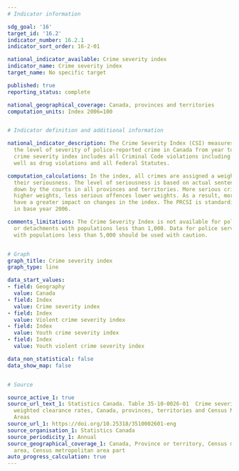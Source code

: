 ```yaml
---
# Indicator information

sdg_goal: '16'
target_id: '16.2'
indicator_number: 16.2.1
indicator_sort_order: 16-2-01

national_indicator_available: Crime severity index
indicator_name: Crime severity index
target_name: No specific target

published: true
reporting_status: complete

national_geographical_coverage: Canada, provinces and territories
computation_units: Index 2006=100


# Indicator definition and additional information

national_indicator_description: The Crime Severity Index (CSI) measures changes in
  the level of severity of police-reported crime in Canada from year to year. The
  crime severity index includes all Criminal Code violations including traffic, as
  well as drug violations and all Federal Statutes.

computation_calculations: In the index, all crimes are assigned a weight based on
  their seriousness. The level of seriousness is based on actual sentences handed
  down by the courts in all provinces and territories. More serious crimes are assigned
  higher weights, less serious offences lower weights. As a result, more serious offences
  have a greater impact on changes in the index. The PRCSI is standardized to 100
  in base year 2006.

comments_limitations: The Crime Severity Index is not available for police services
  or detachments with populations less than 1,000. Data for police services or detachments
  with populations less than 5,000 should be used with caution.


# Graph
graph_title: Crime severity index
graph_type: line

data_start_values:
- field: Geography
  value: Canada
- field: Index
  value: Crime severity index
- field: Index
  value: Violent crime severity index
- field: Index
  value: Youth crime severity index
- field: Index
  value: Youth violent crime severity index

data_non_statistical: false
data_show_map: false


# Source

source_active_1: true
source_url_text_1: Statistics Canada. Table 35-10-0026-01  Crime severity index and
  weighted clearance rates, Canada, provinces, territories and Census Metropolitan
  Areas
source_url_1: https://doi.org/10.25318/3510002601-eng
source_organisation_1: Statistics Canada
source_periodicity_1: Annual
source_geographical_coverage_1: Canada, Province or territory, Census metropolitan
  area, Census metropolitan area part
auto_progress_calculation: true
---
```

